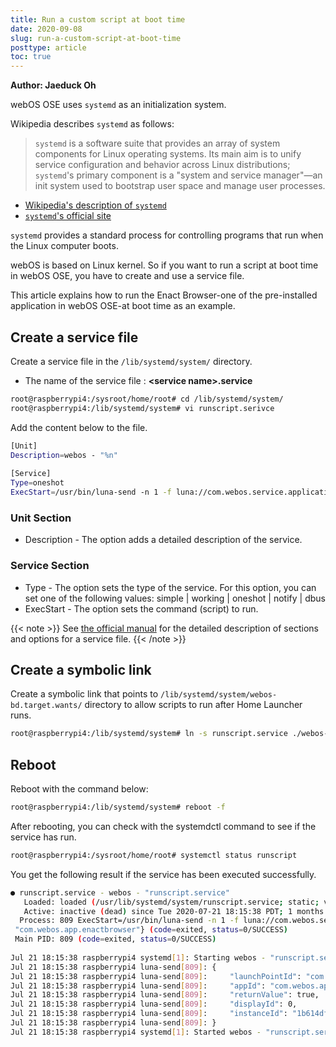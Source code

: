 ```yaml
---
title: Run a custom script at boot time
date: 2020-09-08
slug: run-a-custom-script-at-boot-time
posttype: article
toc: true
---
```


**Author: Jaeduck Oh**

webOS OSE uses `systemd` as an initialization system.

Wikipedia describes `systemd` as follows:

> `systemd` is a software suite that provides an array of system components for Linux operating systems. Its main aim is to unify service configuration and behavior across Linux distributions; `systemd`'s primary component is a "system and service manager"—an init system used to bootstrap user space and manage user processes.

- [Wikipedia's description of `systemd`](https://en.wikipedia.org/wiki/Systemd)
- [`systemd`'s official site](https://www.freedesktop.org/wiki/Software/systemd/)

`systemd` provides a standard process for controlling programs that run when the Linux computer boots.

webOS is based on Linux kernel. So if you want to run a script at boot time in webOS OSE, you have to create and use a service file.

This article explains how to run the Enact Browser-one of the pre-installed application in webOS OSE-at boot time as an example.

## Create a service file

Create a service file in the `/lib/systemd/system/` directory.

- The name of the service file : **\<service name\>.service**

``` bash
root@raspberrypi4:/sysroot/home/root# cd /lib/systemd/system/
root@raspberrypi4:/lib/systemd/system# vi runscript.serivce
```

Add the content below to the file.

``` bash
[Unit]
Description=webos - "%n"
 
[Service]
Type=oneshot
ExecStart=/usr/bin/luna-send -n 1 -f luna://com.webos.service.applicationmanager/launch '{ "id" : "com.webos.app.enactbrowser"}'
```

### Unit Section
- Description - The option adds a detailed description of the service.

### Service Section
- Type - The option sets the type of the service. For this option, you can set one of the following values: simple | working | oneshot | notify | dbus
- ExecStart - The option sets the command (script) to run.

{{< note >}}
See [the official manual](https://www.freedesktop.org/software/systemd/man/systemd.service.html) for the detailed description of sections and options for a service file.
{{< /note >}}

## Create a symbolic link
Create a symbolic link that points to `/lib/systemd/system/webos-bd.target.wants/` directory to allow scripts to run after Home Launcher runs.

``` bash
root@raspberrypi4:/lib/systemd/system# ln -s runscript.service ./webos-bd.target.wants/
```

## Reboot
Reboot with the command below:

``` bash
root@raspberrypi4:/lib/systemd/system# reboot -f
```

After rebooting, you can check with the systemdctl command to see if the service has run.

``` bash
root@raspberrypi4:/sysroot/home/root# systemctl status runscript
```

You get the following result if the service has been executed successfully.

``` bash
● runscript.service - webos - "runscript.service"
   Loaded: loaded (/usr/lib/systemd/system/runscript.service; static; vendor preset: enabled)
   Active: inactive (dead) since Tue 2020-07-21 18:15:38 PDT; 1 months 12 days ago
  Process: 809 ExecStart=/usr/bin/luna-send -n 1 -f luna://com.webos.service.applicationmanager/launch { "id" :
 "com.webos.app.enactbrowser"} (code=exited, status=0/SUCCESS)
 Main PID: 809 (code=exited, status=0/SUCCESS)
 
Jul 21 18:15:38 raspberrypi4 systemd[1]: Starting webos - "runscript.service"...
Jul 21 18:15:38 raspberrypi4 luna-send[809]: {
Jul 21 18:15:38 raspberrypi4 luna-send[809]:     "launchPointId": "com.webos.app.enactbrowser_default",
Jul 21 18:15:38 raspberrypi4 luna-send[809]:     "appId": "com.webos.app.enactbrowser",
Jul 21 18:15:38 raspberrypi4 luna-send[809]:     "returnValue": true,
Jul 21 18:15:38 raspberrypi4 luna-send[809]:     "displayId": 0,
Jul 21 18:15:38 raspberrypi4 luna-send[809]:     "instanceId": "1b614df1-a090-45e3-aa90-c046649dbcc70"
Jul 21 18:15:38 raspberrypi4 luna-send[809]: }
Jul 21 18:15:38 raspberrypi4 systemd[1]: Started webos - "runscript.service".
```